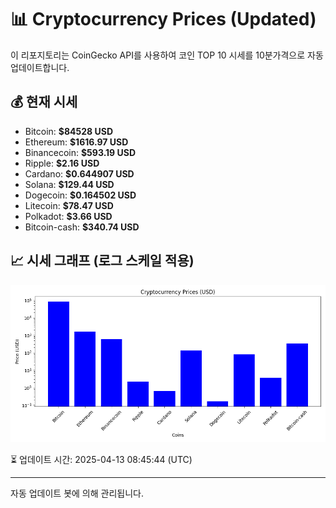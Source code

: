 
# 📊 Cryptocurrency Prices (Updated)

이 리포지토리는 CoinGecko API를 사용하여 코인 TOP 10 시세를 10분가격으로 자동 업데이트합니다.

## 💰 현재 시세
- Bitcoin: **$84528 USD**
- Ethereum: **$1616.97 USD**
- Binancecoin: **$593.19 USD**
- Ripple: **$2.16 USD**
- Cardano: **$0.644907 USD**
- Solana: **$129.44 USD**
- Dogecoin: **$0.164502 USD**
- Litecoin: **$78.47 USD**
- Polkadot: **$3.66 USD**
- Bitcoin-cash: **$340.74 USD**

## 📈 시세 그래프 (로그 스케일 적용)
![Crypto Prices](crypto_prices.png)

⏳ 업데이트 시간: 2025-04-13 08:45:44 (UTC)

---
자동 업데이트 봇에 의해 관리됩니다.
